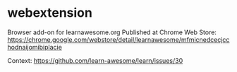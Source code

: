 # webextension
Browser add-on for learnawesome.org
Published at Chrome Web Store: https://chrome.google.com/webstore/detail/learnawesome/mfmicnedcecjcchodnaijomibiplacie

Context: https://github.com/learn-awesome/learn/issues/30
